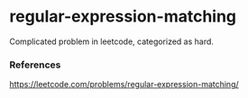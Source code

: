 # regular-expression-matching
Complicated problem in leetcode, categorized as hard. 

### References
https://leetcode.com/problems/regular-expression-matching/
